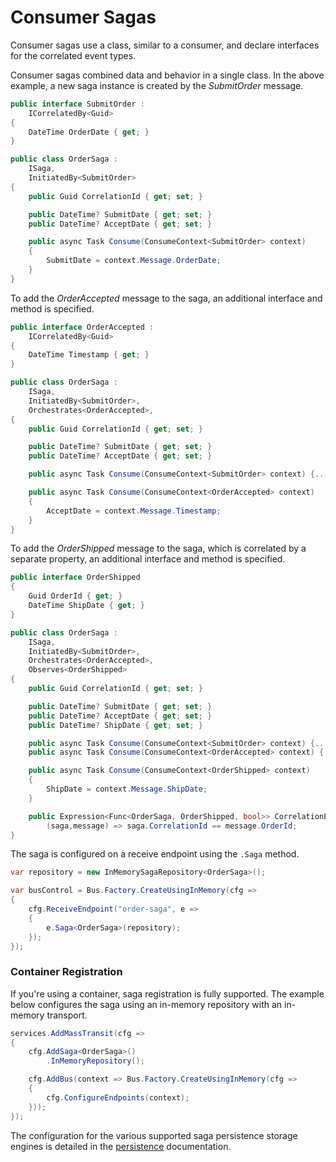 # Consumer Sagas

Consumer sagas use a class, similar to a consumer, and declare interfaces for the correlated event types.

Consumer sagas combined data and behavior in a single class. In the above example, a new saga instance is created by the _SubmitOrder_ message.

```cs {16}
public interface SubmitOrder :
    ICorrelatedBy<Guid>
{
    DateTime OrderDate { get; }
}

public class OrderSaga :
    ISaga,
    InitiatedBy<SubmitOrder>
{
    public Guid CorrelationId { get; set; }

    public DateTime? SubmitDate { get; set; }
    public DateTime? AcceptDate { get; set; }

    public async Task Consume(ConsumeContext<SubmitOrder> context)
    {
        SubmitDate = context.Message.OrderDate;
    }
}
```

To add the _OrderAccepted_ message to the saga, an additional interface and method is specified.

```cs {19}
public interface OrderAccepted :
    ICorrelatedBy<Guid>
{
    DateTime Timestamp { get; }
}

public class OrderSaga :
    ISaga,
    InitiatedBy<SubmitOrder>,
    Orchestrates<OrderAccepted>,
{
    public Guid CorrelationId { get; set; }

    public DateTime? SubmitDate { get; set; }
    public DateTime? AcceptDate { get; set; }

    public async Task Consume(ConsumeContext<SubmitOrder> context) {...}

    public async Task Consume(ConsumeContext<OrderAccepted> context)
    {
        AcceptDate = context.Message.Timestamp;
    }
}
```

To add the _OrderShipped_ message to the saga, which is correlated by a separate property, an additional interface and method is specified.

```cs {22,27-28}
public interface OrderShipped
{
    Guid OrderId { get; }
    DateTime ShipDate { get; }
}

public class OrderSaga :
    ISaga,
    InitiatedBy<SubmitOrder>,
    Orchestrates<OrderAccepted>,
    Observes<OrderShipped>
{
    public Guid CorrelationId { get; set; }

    public DateTime? SubmitDate { get; set; }
    public DateTime? AcceptDate { get; set; }
    public DateTime? ShipDate { get; set; }

    public async Task Consume(ConsumeContext<SubmitOrder> context) {...}
    public async Task Consume(ConsumeContext<OrderAccepted> context) {...}

    public async Task Consume(ConsumeContext<OrderShipped> context)
    {
        ShipDate = context.Message.ShipDate;
    }

    public Expression<Func<OrderSaga, OrderShipped, bool>> CorrelationExpression =>
        (saga,message) => saga.CorrelationId == message.OrderId;
}
```

The saga is configured on a receive endpoint using the `.Saga` method.

```cs
var repository = new InMemorySagaRepository<OrderSaga>();

var busControl = Bus.Factory.CreateUsingInMemory(cfg =>
{
    cfg.ReceiveEndpoint("order-saga", e =>
    {
        e.Saga<OrderSaga>(repository);
    });
});
```

### Container Registration

If you're using a container, saga registration is fully supported. The example below configures the saga using an in-memory repository with an in-memory transport.

```cs
services.AddMassTransit(cfg =>
{
    cfg.AddSaga<OrderSaga>()
        .InMemoryRepository();

    cfg.AddBus(context => Bus.Factory.CreateUsingInMemory(cfg =>
    {
        cfg.ConfigureEndpoints(context);
    }));
});
```

The configuration for the various supported saga persistence storage engines is detailed in the [persistence](persistence.md) documentation.
